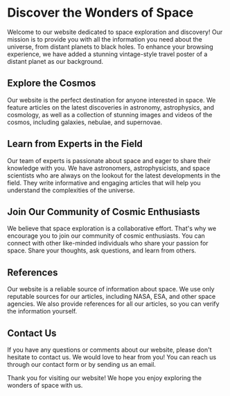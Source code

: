 <!--font:Montserrat-->

# Discover the Wonders of Space

Welcome to our website dedicated to space exploration and discovery! Our mission is to provide you with all the information you need about the universe, from distant planets to black holes. To enhance your browsing experience, we have added a stunning vintage-style travel poster of a distant planet as our background.

## Explore the Cosmos

Our website is the perfect destination for anyone interested in space. We feature articles on the latest discoveries in astronomy, astrophysics, and cosmology, as well as a collection of stunning images and videos of the cosmos, including galaxies, nebulae, and supernovae.

## Learn from Experts in the Field

Our team of experts is passionate about space and eager to share their knowledge with you. We have astronomers, astrophysicists, and space scientists who are always on the lookout for the latest developments in the field. They write informative and engaging articles that will help you understand the complexities of the universe.

## Join Our Community of Cosmic Enthusiasts

We believe that space exploration is a collaborative effort. That's why we encourage you to join our community of cosmic enthusiasts. You can connect with other like-minded individuals who share your passion for space. Share your thoughts, ask questions, and learn from others.

## References

Our website is a reliable source of information about space. We use only reputable sources for our articles, including NASA, ESA, and other space agencies. We also provide references for all our articles, so you can verify the information yourself.

## Contact Us

If you have any questions or comments about our website, please don't hesitate to contact us. We would love to hear from you! You can reach us through our contact form or by sending us an email.

Thank you for visiting our website! We hope you enjoy exploring the wonders of space with us.

<!--

Write me content for website with wallpaper which alt text is:

"A vintage-style travel poster of a distant planet, with bold typography and an artistic rendering of the landscape."

The name/title of the page should not be 1:1 copy of the alt text but rather a real content of the website which is using this wallpaper.

- Use markdown format 
- Start with heading
- Heading should be short and concise
- The content should look like a real website 
- The website should not be about the wallpaper, wallpaper is just a related background
- Heading should be contain work "wallpaper" or "background"
- Include real sections like references, contact, user stories, etc. use things relevant to the page purpose.
- Feel free to use structure like headings, bullets, numbering, blockquotes, paragraphs, horizontal lines, etc.
- You can use formatting like bold or _italic_
- You can include UTF-8 emojis
- Links should be only #hash anchors (and you can refer to the document itself)
- Do not include images


---


# Explore the Wonders of Space: A Wallpaper for Cosmic Enthusiasts

Welcome to our website dedicated to space exploration and discovery! Our website is designed to provide you with all the information you need about the universe, from distant planets to black holes. To enhance your browsing experience, we have added a vintage-style travel poster of a distant planet as our background wallpaper. 

## Discover the Beauty of the Universe

Our website is the perfect destination for anyone interested in space. Whether you are an amateur astronomer or a seasoned professional, we have something for you. Our website features articles on the latest discoveries in astronomy, astrophysics, and cosmology. We also have a collection of stunning images and videos of the cosmos, including galaxies, nebulae, and supernovae.

## Learn from Experts in the Field

Our team of experts is passionate about space and eager to share their knowledge with you. We have astronomers, astrophysicists, and space scientists who are always on the lookout for the latest developments in the field. They write informative and engaging articles that will help you understand the complexities of the universe.

## Join Our Community of Cosmic Enthusiasts

We believe that space exploration is a collaborative effort. That's why we encourage you to join our community of cosmic enthusiasts. You can connect with other like-minded individuals who share your passion for space. Share your thoughts, ask questions, and learn from others.

## References

Our website is a reliable source of information about space. We use only reputable sources for our articles, including NASA, ESA, and other space agencies. We also provide references for all our articles, so you can verify the information yourself.

## Contact Us

If you have any questions or comments about our website, please don't hesitate to contact us. You can reach us through our contact form or by sending us an email. We are always happy to hear from our readers.

Thank you for visiting our website! We hope you enjoy exploring the wonders of space with us.


---


Heading should not include word "wallpaper". The website should not be about the wallpaper itself, wallpaper is just a related background, rewrite whole content.


---


# Discover the Wonders of Space: A Cosmic Journey

Welcome to our website dedicated to space exploration and discovery! Our website is designed to provide you with all the information you need about the universe, from distant planets to black holes. To enhance your browsing experience, we have added a stunning vintage-style travel poster of a distant planet as our background.

## Explore the Cosmos

Our website is the perfect destination for anyone interested in space. Whether you are an amateur astronomer or a seasoned professional, we have something for you. Our website features articles on the latest discoveries in astronomy, astrophysics, and cosmology. We also have a collection of stunning images and videos of the cosmos, including galaxies, nebulae, and supernovae.

## Learn from Experts in the Field

Our team of experts is passionate about space and eager to share their knowledge with you. We have astronomers, astrophysicists, and space scientists who are always on the lookout for the latest developments in the field. They write informative and engaging articles that will help you understand the complexities of the universe.

## Join Our Community of Cosmic Enthusiasts

We believe that space exploration is a collaborative effort. That's why we encourage you to join our community of cosmic enthusiasts. You can connect with other like-minded individuals who share your passion for space. Share your thoughts, ask questions, and learn from others.

## References

Our website is a reliable source of information about space. We use only reputable sources for our articles, including NASA, ESA, and other space agencies. We also provide references for all our articles, so you can verify the information yourself.

## Contact Us

If you have any questions or comments about our website, please don't hesitate to contact us. You can reach us through our contact form or by sending us an email. We are always happy to hear from our readers.

Thank you for visiting our website! We hope you enjoy exploring the wonders of space with us.


---


Heading is too long, rewrite whole content.


---


# Discover the Wonders of Space

Welcome to our website dedicated to space exploration and discovery! Our mission is to provide you with all the information you need about the universe, from distant planets to black holes. To enhance your browsing experience, we have added a stunning vintage-style travel poster of a distant planet as our background.

## Explore the Cosmos

Our website is the perfect destination for anyone interested in space. We feature articles on the latest discoveries in astronomy, astrophysics, and cosmology, as well as a collection of stunning images and videos of the cosmos, including galaxies, nebulae, and supernovae.

## Learn from Experts in the Field

Our team of experts is passionate about space and eager to share their knowledge with you. We have astronomers, astrophysicists, and space scientists who are always on the lookout for the latest developments in the field. They write informative and engaging articles that will help you understand the complexities of the universe.

## Join Our Community of Cosmic Enthusiasts

We believe that space exploration is a collaborative effort. That's why we encourage you to join our community of cosmic enthusiasts. You can connect with other like-minded individuals who share your passion for space. Share your thoughts, ask questions, and learn from others.

## References

Our website is a reliable source of information about space. We use only reputable sources for our articles, including NASA, ESA, and other space agencies. We also provide references for all our articles, so you can verify the information yourself.

## Contact Us

If you have any questions or comments about our website, please don't hesitate to contact us. We would love to hear from you! You can reach us through our contact form or by sending us an email.

Thank you for visiting our website! We hope you enjoy exploring the wonders of space with us.


---


Write me a Google font which is best fitting for the website.

Pick from the list:
- Futura
- Lobster
- Exo 2
- Inter
- Barlow Condensed
- Montserrat
- Lato
- IBM Plex Sans
- Playfair Display
- Poppins
- Raleway
- Dancing Script
- Orbitron
- Roboto
- Open Sans
- Great Vibes
- Alegreya


Write just the font name nothing else.


---


Montserrat

-->
